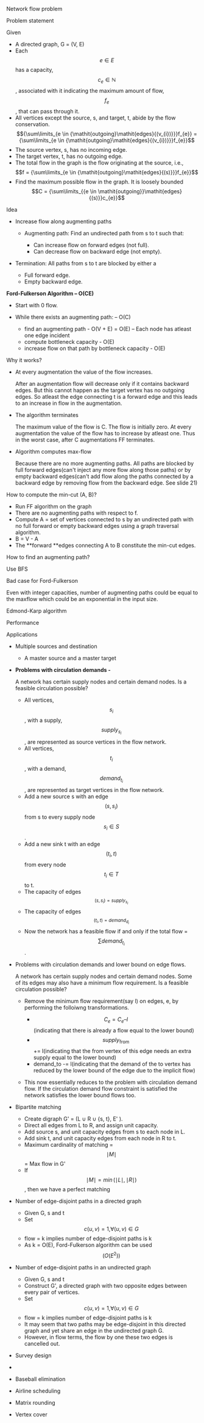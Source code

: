 Network flow problem

Problem statement

Given

- A directed graph, G = (V, E)
- Each$$e \in E$$has a capacity,$$c_{e} \in \mathbb{N}$$, associated
  with it indicating the maximum amount of flow, $$f_{e}$$, that can
  pass through it.
- All vertices except the source, s, and target, t, abide by the flow
  conservation.$${\sum\limits_{e \in {\mathit{outgoing}\mathit{edges}{(v_{i})}}}f_{e}} = {\sum\limits_{e \in {\mathit{outgoing}\mathit{edges}{(v_{i})}}}f_{e}}$$
- The source vertex, s, has no incoming edge.
- The target vertex, t, has no outgoing edge.
- The total flow in the graph is the flow originating at the source,
  i.e.,$$f = {\sum\limits_{e \in {\mathit{outgoing}\mathit{edges}{(s)}}}f_{e}}$$
- Find the maximum possible flow in the graph. It is loosely
  bounded$$C = {\sum\limits_{{e \in \mathit{outgoing}}\mathit{edges}{(s)}}c_{e}}$$

Idea

- Increase flow along augmenting paths

  - Augmenting path: Find an undirected path from s to t such that:

    - Can increase flow on forward edges (not full).
    - Can decrease flow on backward edge (not empty).

- Termination: All paths from s to t are blocked by either a

  - Full forward edge.
  - Empty backward edge.

**Ford-Fulkerson Algorithm – O(CE)**

- Start with 0 flow.

- While there exists an augmenting path: – O(C)

  - find an augmenting path - O(V + E) = O(E) – Each node has atleast
    one edge incident
  - compute bottleneck capacity - O(E)
  - increase flow on that path by bottleneck capacity - O(E)

Why it works?

- At every augmentation the value of the flow increases.

  After an augmentation flow will decrease only if it contains backward
  edges. But this cannot happen as the target vertex has no outgoing
  edges. So atleast the edge connecting t is a forward edge and this
  leads to an increase in flow in the augmentation.

- The algorithm terminates

  The maximum value of the flow is C. The flow is initially zero. At
  every augmentation the value of the flow has to increase by atleast
  one. Thus in the worst case, after C augmentations FF terminates.

- Algorithm computes max-flow

  Because there are no more augmenting paths. All paths are blocked by
  full forward edges(can't inject any more flow along those paths) or by
  empty backward edges(can't add flow along the paths connected by a
  backward edge by removing flow from the backward edge. See slide 21)

How to compute the min-cut (A, B)?

- Run FF algorithm on the graph
- There are no augmenting paths with respect to f.
- Compute A = set of vertices connected to s by an undirected path with
  no full forward or empty backward edges using a graph traversal
  algorithm.
- B = V - A
- The **forward **edges connecting A to B constitute the min-cut edges.

How to find an augmenting path?

Use BFS

Bad case for Ford-Fulkerson

Even with integer capacities, number of augmenting paths could be equal
to the maxflow which could be an exponential in the input size.

Edmond-Karp algorithm

Performance

Applications

- Multiple sources and destination

  - A master source and a master target

- **Problems with circulation demands -**

  A network has certain supply nodes and certain demand nodes. Is a
  feasible circulation possible?

  - All vertices,$$s_{i}$$, with a supply,$$\mathit{supply}_{s_{i}}$$,
    are represented as source vertices in the flow network.
  - All vertices,$$t_{i}$$, with a demand, $$\mathit{demand}_{t_{i}}$$,
    are represented as target vertices in the flow network.
  - Add a new source s with an edge $$({s,s_{i}})$$from s to every
    supply node$$s_{i} \in S$$.
  - Add a new sink t with an edge $$({t_{i},t})$$from every
    node$$t_{i} \in T$$to t.
  - The capacity of
    edges<sub>$${({s,s_{i}})} = \mathit{supply}_{s_{i}}$$</sub>
  - The capacity of
    edges<sub>$${({t_{i},t})} = \mathit{demand}_{d_{i}}$$</sub>
  - Now the network has a feasible flow if and only if the total flow
    =$$\sum\mathit{demand}_{t_{i}}$$.

- Problems with circulation demands and lower bound on edge flows.

  A network has certain supply nodes and certain demand nodes. Some of
  its edges may also have a minimum flow requirement. Is a feasible
  circulation possible?

  - Remove the minimum flow requirement(say l) on edges, e, by
    performing the folloiwng transformations.

    - $${C_{e} = C_{e}}–l$$(indicating that there is already a flow
      equal to the lower bound)
    - $$\mathit{supply}_{\text{from}}$$ += l(indicating that the from
      vertex of this edge needs an extra supply equal to the lower
      bound)
    - demand_to -= l(indicating that the demand of the to vertex has
      reduced by the lower bound of the edge due to the implicit flow)

  - This now essentially reduces to the problem with circulation demand
    flow. If the circulation demand flow constraint is satisfied the
    network satisfies the lower bound flows too.

- Bipartite matching

  - Create digraph G' = (L ∪ R ∪ {s, t}, E' ).
  - Direct all edges from L to R, and assign unit capacity.
  - Add source s, and unit capacity edges from s to each node in L.
  - Add sink t, and unit capacity edges from each node in R to t.
  - Maximum cardinality of matching = $$\mid M \mid$$ = Max flow in G'
  - If$${{\mid M \mid} = \mathit{\min}}{({{\mid L \mid},{\mid R \mid}})}$$,
    then we have a perfect matching

- Number of edge-disjoint paths in a directed graph

  - Given G, s and t
  - Set$$c{{({u,v})} = 1,}\forall{{({u,v})} \in G}$$
  - flow = k implies number of edge-disjoint paths is k
  - As k = O(E), Ford-Fulkerson algorithm can be used$$({O{(E^{2})}})$$

- Number of edge-disjoint paths in an undirected graph

  - Given G, s and t
  - Construct G', a directed graph with two opposite edges between every
    pair of vertices.
  - Set$$c{{({u,v})} = 1,}\forall{{({u,v})} \in G}$$
  - flow = k implies number of edge-disjoint paths is k
  - It may seem that two paths may be edge-disjoint in this directed
    graph and yet share an edge in the undirected graph G.
  - However, in flow terms, the flow by one these two edges is cancelled
    out.

- Survey design

- 

- Baseball elimination

- Airline scheduling

- Matrix rounding

- Vertex cover
